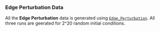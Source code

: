 ### Edge Perturbation Data

All the **Edge Perturbation** data is generated using [``Edge_Perturbation``](https://github.com/uday2607/CSB-SCLC/tree/master/Additional_Codes/Edge_Perturbation). All three runs are geerated for 2^20 random initial conditions.
